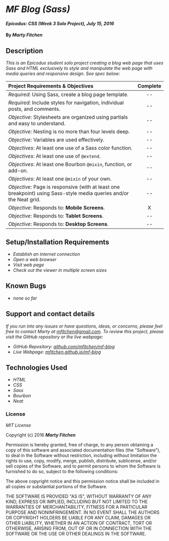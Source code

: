 # _MF Blog (Sass)_

#### _Epicodus: CSS (Week 3 Solo Project), July 15, 2016_

#### By _**Marty Fitchen**_

## Description

_This is an Epicodus student solo project creating a blog web page that uses Sass and HTML exclusively to style and manipulate the web page with media queries and responsive design. See spec below:_

Project Requirements & Objectives  | Complete
:------------- | :-------------: |
*Required*: Using Sass, create a blog page template. | --
*Required*: Include styles for navigation, individual posts, and comments. | --
*Objective*: Stylesheets are organized using partials and easy to understand. | --
*Objective*: Nesting is no more than four levels deep. | --
*Objective*: Variables are used effectively. | --
*Objectives*: At least one use of a Sass color function. | --
*Objectives*: At least one use of ``@extend``. | --
*Objectives*: At least one Bourbon ``@mixin``, function, or add-on. | --
*Objectives*: At least one ``@mixin`` of your own. | --
*Objective*: Page is responsive (with at least one breakpoint) using Sass-style media queries and/or the Neat grid. | --
*Objective*: Responds to: **Mobile Screens**. | X
*Objective*: Responds to: **Tablet Screens**. | --
*Objective*: Responds to: **Desktop Screens**. | --

## Setup/Installation Requirements

* _Establish an internet connection_
* _Open a web browser_
* _Visit web page_
* _Check out the viewer in multiple screen sizes_

## Known Bugs

* _none so far_

## Support and contact details

_If you run into any issues or have questions, ideas, or concerns, please feel free to contact Marty at <a href="mailto:mfitchen@gmail.com">mfitchen@gmail.com</a>._
_To review this project, please visit the GitHub repository or the live webpage:_

* _GitHub Repository: <a href="https://github.com/mfitchen/mf-blog">github.com/mfitchen/mf-blog</a>_
* _Live Webpage: <a href="https://mfitchen.github.io/mf-blog">mfitchen.github.io/mf-blog</a>_

## Technologies Used

* _HTML_
* _CSS_
* _Sass_
* _Bourbon_
* _Neat_

### License

*MIT License*

Copyright (c) 2016 **_Marty Fitchen_**

Permission is hereby granted, free of charge, to any person obtaining a copy of this software and associated documentation files (the "Software"), to deal in the Software without restriction, including without limitation the rights to use, copy, modify, merge, publish, distribute, sublicense, and/or sell copies of the Software, and to permit persons to whom the Software is furnished to do so, subject to the following conditions:

The above copyright notice and this permission notice shall be included in all copies or substantial portions of the Software.

THE SOFTWARE IS PROVIDED "AS IS", WITHOUT WARRANTY OF ANY KIND, EXPRESS OR IMPLIED, INCLUDING BUT NOT LIMITED TO THE WARRANTIES OF MERCHANTABILITY, FITNESS FOR A PARTICULAR PURPOSE AND NONINFRINGEMENT. IN NO EVENT SHALL THE AUTHORS OR COPYRIGHT HOLDERS BE LIABLE FOR ANY CLAIM, DAMAGES OR OTHER LIABILITY, WHETHER IN AN ACTION OF CONTRACT, TORT OR OTHERWISE, ARISING FROM, OUT OF OR IN CONNECTION WITH THE SOFTWARE OR THE USE OR OTHER DEALINGS IN THE SOFTWARE.
